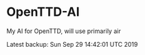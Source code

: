 # OpenTTD-AI
My AI for OpenTTD, will use primarily air

Latest backup: Sun Sep 29 14:42:01 UTC 2019
